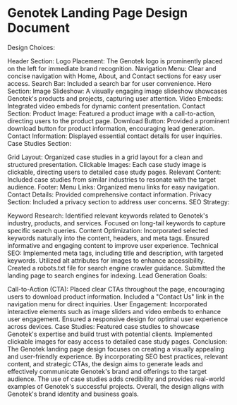 # Genotek Landing Page Design Document
Design Choices:

Header Section:
Logo Placement: The Genotek logo is prominently placed on the left for immediate brand recognition.
Navigation Menu: Clear and concise navigation with Home, About, and Contact sections for easy user access.
Search Bar: Included a search bar for user convenience.
Hero Section:
Image Slideshow: A visually engaging image slideshow showcases Genotek's products and projects, capturing user attention.
Video Embeds: Integrated video embeds for dynamic content presentation.
Contact Section:
Product Image: Featured a product image with a call-to-action, directing users to the product page.
Download Button: Provided a prominent download button for product information, encouraging lead generation.
Contact Information: Displayed essential contact details for user inquiries.
Case Studies Section:
<!-- This section is taken from another website to demonstrate that it will impact on client to choose Genotek by taking look on the previous work. -->
Grid Layout: Organized case studies in a grid layout for a clean and structured presentation.
Clickable Images: Each case study image is clickable, directing users to detailed case study pages.
Relevant Content: Included case studies from similar industries to resonate with the target audience.
Footer:
Menu Links: Organized menu links for easy navigation.
Contact Details: Provided comprehensive contact information.
Privacy Section: Included a privacy section to address user concerns.
SEO Strategy:

Keyword Research:
Identified relevant keywords related to Genotek's industry, products, and services.
Focused on long-tail keywords to capture specific search queries.
Content Optimization:
Incorporated selected keywords naturally into the content, headers, and meta tags.
Ensured informative and engaging content to improve user experience.
Technical SEO:
Implemented meta tags, including title and description, with targeted keywords.
Utilized alt attributes for images to enhance accessibility.
Created a robots.txt file for search engine crawler guidance.
Submitted the landing page to search engines for indexing.
Lead Generation Goals:

Call-to-Action (CTA):
Placed clear CTAs throughout the page, encouraging users to download product information.
Included a "Contact Us" link in the navigation menu for direct inquiries.
User Engagement:
Incorporated interactive elements such as image sliders and video embeds to enhance user engagement.
Ensured a responsive design for optimal user experience across devices.
Case Studies:
Featured case studies to showcase Genotek's expertise and build trust with potential clients.
Implemented clickable images for easy access to detailed case study pages.
Conclusion:
The Genotek landing page design focuses on creating a visually appealing and user-friendly experience. By incorporating SEO best practices, relevant content, and strategic CTAs, the design aims to generate leads and effectively communicate Genotek's brand and offerings to the target audience. The use of case studies adds credibility and provides real-world examples of Genotek's successful projects. Overall, the design aligns with Genotek's brand identity and business goals.
